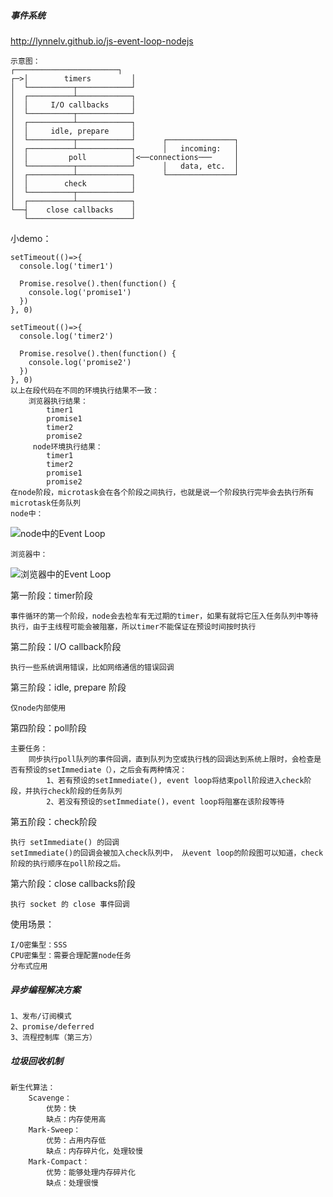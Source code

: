 ##### 事件系统

http://lynnelv.github.io/js-event-loop-nodejs

    示意图：
    ┌───────────────────────┐
    ┌─>│        timers         │
    │  └──────────┬────────────┘
    │  ┌──────────┴────────────┐
    │  │     I/O callbacks     │
    │  └──────────┬────────────┘
    │  ┌──────────┴────────────┐
    │  │     idle, prepare     │
    │  └──────────┬────────────┘      ┌───────────────┐
    │  ┌──────────┴────────────┐      │   incoming:   │
    │  │         poll          │<──connections───     │
    │  └──────────┬────────────┘      │   data, etc.  │
    │  ┌──────────┴────────────┐      └───────────────┘
    │  │        check          │
    │  └──────────┬────────────┘
    │  ┌──────────┴────────────┐
    └──┤    close callbacks    │
       └───────────────────────┘
    
小demo：
    
    setTimeout(()=>{
      console.log('timer1')
    
      Promise.resolve().then(function() {
        console.log('promise1')
      })
    }, 0)
    
    setTimeout(()=>{
      console.log('timer2')
    
      Promise.resolve().then(function() {
        console.log('promise2')
      })
    }, 0)
    以上在段代码在不同的环境执行结果不一致：
        浏览器执行结果：
            timer1
            promise1
            timer2
            promise2
         node环境执行结果：
            timer1
            timer2
            promise1
            promise2
    在node阶段，microtask会在各个阶段之间执行，也就是说一个阶段执行完毕会去执行所有microtask任务队列
    node中：
    
![node中的Event Loop](http://lynnelv.github.io/img/article/event-loop/node-excute-animate.gif)
    
    浏览器中：
 
![浏览器中的Event Loop](http://lynnelv.github.io/img/article/event-loop/browser-excute-animate.gif)
    
第一阶段：timer阶段

    事件循环的第一个阶段，node会去检车有无过期的timer，如果有就将它压入任务队列中等待执行，由于主线程可能会被阻塞，所以timer不能保证在预设时间按时执行
    
第二阶段：I/O callback阶段

    执行一些系统调用错误，比如网络通信的错误回调
    
第三阶段：idle, prepare 阶段

    仅node内部使用

第四阶段：poll阶段
    
    主要任务：
        同步执行poll队列的事件回调，直到队列为空或执行栈的回调达到系统上限时，会检查是否有预设的setImmediate（），之后会有两种情况：
            1、若有预设的setImmediate(), event loop将结束poll阶段进入check阶段，并执行check阶段的任务队列
            2、若没有预设的setImmediate()，event loop将阻塞在该阶段等待
          
第五阶段：check阶段

    执行 setImmediate() 的回调
    setImmediate()的回调会被加入check队列中， 从event loop的阶段图可以知道，check阶段的执行顺序在poll阶段之后。
    
第六阶段：close callbacks阶段

    执行 socket 的 close 事件回调
        
    
使用场景：

    I/O密集型：SSS
    CPU密集型：需要合理配置node任务
    分布式应用
    
##### 异步编程解决方案

    1、发布/订阅模式
    2、promise/deferred
    3、流程控制库（第三方）
    
##### 垃圾回收机制

    新生代算法：
        Scavenge：
            优势：快
            缺点：内存使用高
        Mark-Sweep：
            优势：占用内存低
            缺点：内存碎片化，处理较慢 
        Mark-Compact：
            优势：能够处理内存碎片化
            缺点：处理很慢
            
